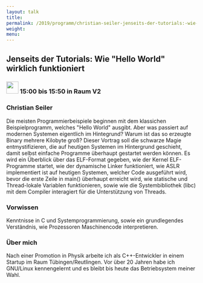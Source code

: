 ```yaml
---
layout: talk
title:
permalink: /2019/programm/christian-seiler-jenseits-der-tutorials:-wie-hello-world-wirklich-funktioniert/
weight:
menu:
---
```

## Jenseits der Tutorials: Wie "Hello World" wirklich funktioniert

### <img height = "32" src="../../../images/talk.svg"> 15:00 bis 15:50 in Raum V2

### Christian Seiler

Die meisten Programmierbeispiele beginnen mit dem klassichen Beispielprogramm, welches "Hello World" ausgibt. Aber was passiert auf modernen Systemen eigentlich im Hintegrund? Warum ist das so erzeugte Binary mehrere Kilobyte groß? Dieser Vortrag soll die schwarze Magie entmystifizieren, die auf heutigen Systemen im Hintergrund geschieht, damit selbst einfache Programme überhaupt gestartet werden können. Es wird ein Überblick über das ELF-Format gegeben, wie der Kernel ELF-Programme startet, wie der dynamische Linker funktioniert, wie ASLR implementiert ist auf heutigen Systemen, welcher Code ausgeführt wird, bevor die erste Zeile in main() überhaupt erreicht wird, wie statische und Thread-lokale Variablen funktionieren, sowie wie die Systembibliothek (libc) mit dem Compiler interagiert für die Unterstützung von Threads.

### Vorwissen

Kenntnisse in C und Systemprogrammierung, sowie ein grundlegendes Verständnis, wie Prozessoren Maschinencode interpretieren.

### Über mich

Nach einer Promotion in Physik arbeite ich als C++-Entwickler in einem Startup im Raum Tübingen/Reutlingen. Vor über 20 Jahren habe ich GNU/Linux kennengelernt und es bleibt bis heute das Betriebsystem meiner Wahl.

